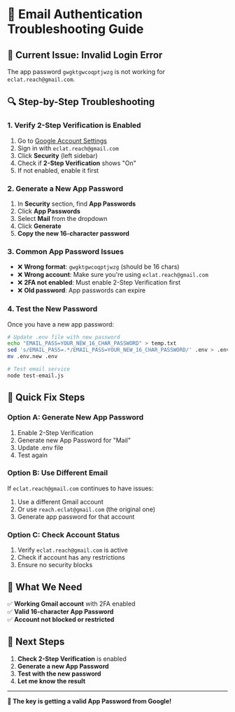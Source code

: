 # 🔧 Email Authentication Troubleshooting Guide

## 🚨 **Current Issue: Invalid Login Error**

The app password `gwgktgwcoqptjwzg` is not working for `eclat.reach@gmail.com`.

## 🔍 **Step-by-Step Troubleshooting**

### **1. Verify 2-Step Verification is Enabled**
1. Go to [Google Account Settings](https://myaccount.google.com/)
2. Sign in with `eclat.reach@gmail.com`
3. Click **Security** (left sidebar)
4. Check if **2-Step Verification** shows "On"
5. If not enabled, enable it first

### **2. Generate a New App Password**
1. In **Security** section, find **App Passwords**
2. Click **App Passwords**
3. Select **Mail** from the dropdown
4. Click **Generate**
5. **Copy the new 16-character password**

### **3. Common App Password Issues**
- ❌ **Wrong format**: `gwgktgwcoqptjwzg` (should be 16 chars)
- ❌ **Wrong account**: Make sure you're using `eclat.reach@gmail.com`
- ❌ **2FA not enabled**: Must enable 2-Step Verification first
- ❌ **Old password**: App passwords can expire

### **4. Test the New Password**
Once you have a new app password:
```bash
# Update .env file with new password
echo "EMAIL_PASS=YOUR_NEW_16_CHAR_PASSWORD" > temp.txt
sed 's/EMAIL_PASS=.*/EMAIL_PASS=YOUR_NEW_16_CHAR_PASSWORD/' .env > .env.new
mv .env.new .env

# Test email service
node test-email.js
```

## 🎯 **Quick Fix Steps**

### **Option A: Generate New App Password**
1. Enable 2-Step Verification
2. Generate new App Password for "Mail"
3. Update .env file
4. Test again

### **Option B: Use Different Email**
If `eclat.reach@gmail.com` continues to have issues:
1. Use a different Gmail account
2. Or use `reach.eclat@gmail.com` (the original one)
3. Generate app password for that account

### **Option C: Check Account Status**
1. Verify `eclat.reach@gmail.com` is active
2. Check if account has any restrictions
3. Ensure no security blocks

## 📧 **What We Need**

✅ **Working Gmail account** with 2FA enabled  
✅ **Valid 16-character App Password**  
✅ **Account not blocked or restricted**  

## 🚀 **Next Steps**

1. **Check 2-Step Verification** is enabled
2. **Generate a new App Password**
3. **Test with the new password**
4. **Let me know the result**

---

**🔑 The key is getting a valid App Password from Google!**
